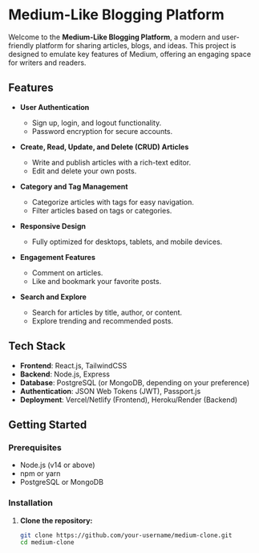 # Medium-Like Blogging Platform

Welcome to the **Medium-Like Blogging Platform**, a modern and user-friendly platform for sharing articles, blogs, and ideas. This project is designed to emulate key features of Medium, offering an engaging space for writers and readers.

## Features

- **User Authentication**
  - Sign up, login, and logout functionality.
  - Password encryption for secure accounts.
  
- **Create, Read, Update, and Delete (CRUD) Articles**
  - Write and publish articles with a rich-text editor.
  - Edit and delete your own posts.

- **Category and Tag Management**
  - Categorize articles with tags for easy navigation.
  - Filter articles based on tags or categories.

- **Responsive Design**
  - Fully optimized for desktops, tablets, and mobile devices.

- **Engagement Features**
  - Comment on articles.
  - Like and bookmark your favorite posts.

- **Search and Explore**
  - Search for articles by title, author, or content.
  - Explore trending and recommended posts.

## Tech Stack

- **Frontend**: React.js, TailwindCSS
- **Backend**: Node.js, Express
- **Database**: PostgreSQL (or MongoDB, depending on your preference)
- **Authentication**: JSON Web Tokens (JWT), Passport.js
- **Deployment**: Vercel/Netlify (Frontend), Heroku/Render (Backend)

## Getting Started

### Prerequisites

- Node.js (v14 or above)
- npm or yarn
- PostgreSQL or MongoDB

### Installation

1. **Clone the repository:**
   ```bash
   git clone https://github.com/your-username/medium-clone.git
   cd medium-clone
